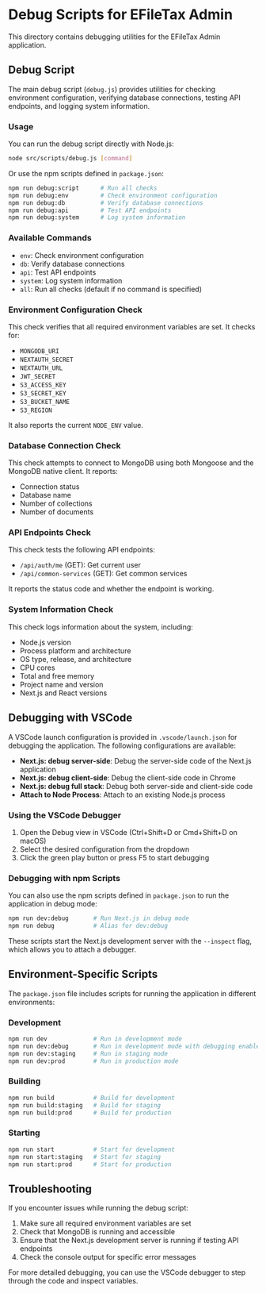 # Debug Scripts for EFileTax Admin

This directory contains debugging utilities for the EFileTax Admin application.

## Debug Script

The main debug script (`debug.js`) provides utilities for checking environment configuration, verifying database connections, testing API endpoints, and logging system information.

### Usage

You can run the debug script directly with Node.js:

```bash
node src/scripts/debug.js [command]
```

Or use the npm scripts defined in `package.json`:

```bash
npm run debug:script      # Run all checks
npm run debug:env         # Check environment configuration
npm run debug:db          # Verify database connections
npm run debug:api         # Test API endpoints
npm run debug:system      # Log system information
```

### Available Commands

- `env`: Check environment configuration
- `db`: Verify database connections
- `api`: Test API endpoints
- `system`: Log system information
- `all`: Run all checks (default if no command is specified)

### Environment Configuration Check

This check verifies that all required environment variables are set. It checks for:

- `MONGODB_URI`
- `NEXTAUTH_SECRET`
- `NEXTAUTH_URL`
- `JWT_SECRET`
- `S3_ACCESS_KEY`
- `S3_SECRET_KEY`
- `S3_BUCKET_NAME`
- `S3_REGION`

It also reports the current `NODE_ENV` value.

### Database Connection Check

This check attempts to connect to MongoDB using both Mongoose and the MongoDB native client. It reports:

- Connection status
- Database name
- Number of collections
- Number of documents

### API Endpoints Check

This check tests the following API endpoints:

- `/api/auth/me` (GET): Get current user
- `/api/common-services` (GET): Get common services

It reports the status code and whether the endpoint is working.

### System Information Check

This check logs information about the system, including:

- Node.js version
- Process platform and architecture
- OS type, release, and architecture
- CPU cores
- Total and free memory
- Project name and version
- Next.js and React versions

## Debugging with VSCode

A VSCode launch configuration is provided in `.vscode/launch.json` for debugging the application. The following configurations are available:

- **Next.js: debug server-side**: Debug the server-side code of the Next.js application
- **Next.js: debug client-side**: Debug the client-side code in Chrome
- **Next.js: debug full stack**: Debug both server-side and client-side code
- **Attach to Node Process**: Attach to an existing Node.js process

### Using the VSCode Debugger

1. Open the Debug view in VSCode (Ctrl+Shift+D or Cmd+Shift+D on macOS)
2. Select the desired configuration from the dropdown
3. Click the green play button or press F5 to start debugging

### Debugging with npm Scripts

You can also use the npm scripts defined in `package.json` to run the application in debug mode:

```bash
npm run dev:debug       # Run Next.js in debug mode
npm run debug           # Alias for dev:debug
```

These scripts start the Next.js development server with the `--inspect` flag, which allows you to attach a debugger.

## Environment-Specific Scripts

The `package.json` file includes scripts for running the application in different environments:

### Development

```bash
npm run dev             # Run in development mode
npm run dev:debug       # Run in development mode with debugging enabled
npm run dev:staging     # Run in staging mode
npm run dev:prod        # Run in production mode
```

### Building

```bash
npm run build           # Build for development
npm run build:staging   # Build for staging
npm run build:prod      # Build for production
```

### Starting

```bash
npm run start           # Start for development
npm run start:staging   # Start for staging
npm run start:prod      # Start for production
```

## Troubleshooting

If you encounter issues while running the debug script:

1. Make sure all required environment variables are set
2. Check that MongoDB is running and accessible
3. Ensure that the Next.js development server is running if testing API endpoints
4. Check the console output for specific error messages

For more detailed debugging, you can use the VSCode debugger to step through the code and inspect variables.
